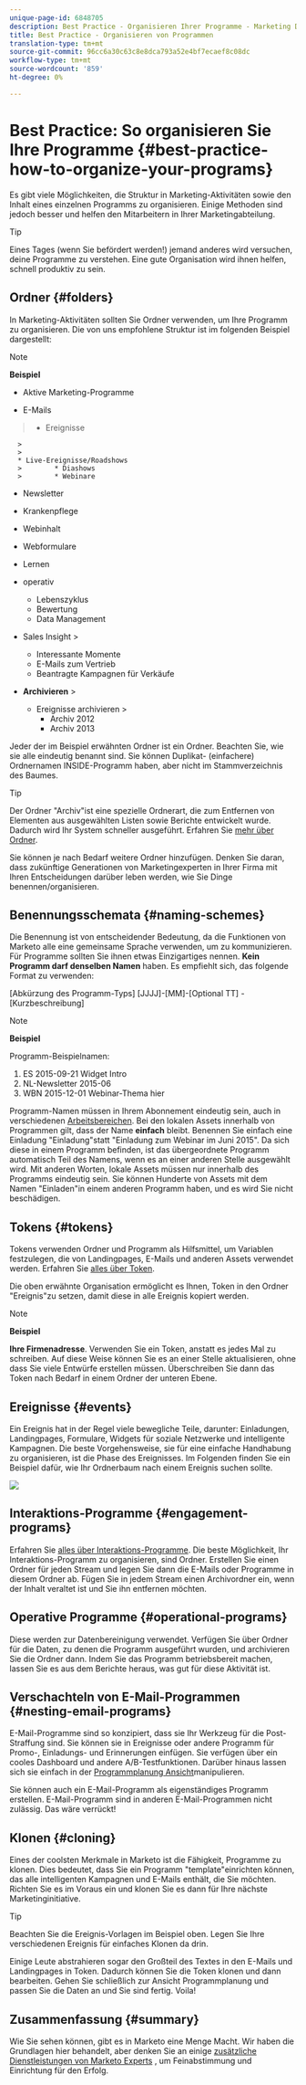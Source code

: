 ```yaml
---
unique-page-id: 6848705
description: Best Practice - Organisieren Ihrer Programme - Marketing Docs - Produktdokumentation
title: Best Practice - Organisieren von Programmen
translation-type: tm+mt
source-git-commit: 96cc6a30c63c8e8dca793a52e4bf7ecaef8c08dc
workflow-type: tm+mt
source-wordcount: '859'
ht-degree: 0%

---
```



# Best Practice: So organisieren Sie Ihre Programme {#best-practice-how-to-organize-your-programs}

Es gibt viele Möglichkeiten, die Struktur in Marketing-Aktivitäten sowie den Inhalt eines einzelnen Programms zu organisieren. Einige Methoden sind jedoch besser und helfen den Mitarbeitern in Ihrer Marketingabteilung.

>[!TIP]
>
>Eines Tages (wenn Sie befördert werden!) jemand anderes wird versuchen, deine Programme zu verstehen. Eine gute Organisation wird ihnen helfen, schnell produktiv zu sein.

## Ordner {#folders}

In Marketing-Aktivitäten sollten Sie Ordner verwenden, um Ihre Programm zu organisieren. Die von uns empfohlene Struktur ist im folgenden Beispiel dargestellt:

>[!NOTE]
>
>**Beispiel**
>
>* Aktive Marketing-Programme
   >
   >    
   * E-Mails
   >    * Ereignisse

      >
      >        
      * Live-Ereignisse/Roadshows
      >        * Diashows
      >        * Webinare
   >
   * Newsletter
   * Krankenpflege
   * Webinhalt
   * Webformulare
* Lernen
* operativ

   * Lebenszyklus
   * Bewertung
   * Data Management
* Sales Insight >
   * Interessante Momente
   * E-Mails zum Vertrieb
   * Beantragte Kampagnen für Verkäufe
* **Archivieren** >
   * Ereignisse archivieren >
      * Archiv 2012
      * Archiv 2013







Jeder der im Beispiel erwähnten Ordner ist ein Ordner. Beachten Sie, wie sie alle eindeutig benannt sind. Sie können Duplikat- (einfachere) Ordnernamen INSIDE-Programm haben, aber nicht im Stammverzeichnis des Baumes.

>[!TIP]
>
>Der Ordner &quot;Archiv&quot;ist eine spezielle Ordnerart, die zum Entfernen von Elementen aus ausgewählten Listen sowie Berichte entwickelt wurde. Dadurch wird Ihr System schneller ausgeführt. Erfahren Sie [mehr über Ordner](../../../../product-docs/core-marketo-concepts/miscellaneous/understanding-folders.md).

Sie können je nach Bedarf weitere Ordner hinzufügen. Denken Sie daran, dass zukünftige Generationen von Marketingexperten in Ihrer Firma mit Ihren Entscheidungen darüber leben werden, wie Sie Dinge benennen/organisieren.

## Benennungsschemata {#naming-schemes}

Die Benennung ist von entscheidender Bedeutung, da die Funktionen von Marketo alle eine gemeinsame Sprache verwenden, um zu kommunizieren. Für Programme sollten Sie ihnen etwas Einzigartiges nennen. **Kein Programm darf denselben Namen** haben. Es empfiehlt sich, das folgende Format zu verwenden:

[Abkürzung des Programm-Typs] [JJJJ]-[MM]-[Optional TT] - [Kurzbeschreibung]

>[!NOTE]
>
>**Beispiel**
>
>Programm-Beispielnamen:
>
>1. ES 2015-09-21 Widget Intro
>1. NL-Newsletter 2015-06
>1. WBN 2015-12-01 Webinar-Thema hier

>



Programm-Namen müssen in Ihrem Abonnement eindeutig sein, auch in verschiedenen [Arbeitsbereichen](../../../../product-docs/administration/workspaces-and-person-partitions/understanding-workspaces-and-person-partitions.md).  Bei den lokalen Assets innerhalb von Programmen gilt, dass der Name **einfach** bleibt. Benennen Sie einfach eine Einladung &quot;Einladung&quot;statt &quot;Einladung zum Webinar im Juni 2015&quot;. Da sich diese in einem Programm befinden, ist das übergeordnete Programm automatisch Teil des Namens, wenn es an einer anderen Stelle ausgewählt wird. Mit anderen Worten, lokale Assets müssen nur innerhalb des Programms eindeutig sein. Sie können Hunderte von Assets mit dem Namen &quot;Einladen&quot;in einem anderen Programm haben, und es wird Sie nicht beschädigen.

## Tokens {#tokens}

Tokens verwenden Ordner und Programm als Hilfsmittel, um Variablen festzulegen, die von Landingpages, E-Mails und anderen Assets verwendet werden. Erfahren Sie [alles über Token](http://docs.marketo.com/display/docs/tokens).

Die oben erwähnte Organisation ermöglicht es Ihnen, Token in den Ordner &quot;Ereignis&quot;zu setzen, damit diese in alle Ereignis kopiert werden.

>[!NOTE]
>
>**Beispiel**
>
>**Ihre Firmenadresse**. Verwenden Sie ein Token, anstatt es jedes Mal zu schreiben. Auf diese Weise können Sie es an einer Stelle aktualisieren, ohne dass Sie viele Entwürfe erstellen müssen. Überschreiben Sie dann das Token nach Bedarf in einem Ordner der unteren Ebene.

## Ereignisse {#events}

Ein Ereignis hat in der Regel viele bewegliche Teile, darunter: Einladungen, Landingpages, Formulare, Widgets für soziale Netzwerke und intelligente Kampagnen. Die beste Vorgehensweise, sie für eine einfache Handhabung zu organisieren, ist die Phase des Ereignisses. Im Folgenden finden Sie ein Beispiel dafür, wie Ihr Ordnerbaum nach einem Ereignis suchen sollte.

![](assets/capture.png)

## Interaktions-Programme {#engagement-programs}

Erfahren Sie [alles über Interaktions-Programme](../../../../product-docs/email-marketing/drip-nurturing/creating-an-engagement-program/understanding-engagement-programs.md). Die beste Möglichkeit, Ihr Interaktions-Programm zu organisieren, sind Ordner. Erstellen Sie einen Ordner für jeden Stream und legen Sie dann die E-Mails oder Programme in diesem Ordner ab. Fügen Sie in jedem Stream einen Archivordner ein, wenn der Inhalt veraltet ist und Sie ihn entfernen möchten.

## Operative Programme {#operational-programs}

Diese werden zur Datenbereinigung verwendet. Verfügen Sie über Ordner für die Daten, zu denen die Programm ausgeführt wurden, und archivieren Sie die Ordner dann. Indem Sie das Programm betriebsbereit machen, lassen Sie es aus dem Berichte heraus, was gut für diese Aktivität ist.

## Verschachteln von E-Mail-Programmen {#nesting-email-programs}

E-Mail-Programme sind so konzipiert, dass sie Ihr Werkzeug für die Post-Straffung sind. Sie können sie in Ereignisse oder andere Programm für Promo-, Einladungs- und Erinnerungen einfügen. Sie verfügen über ein cooles Dashboard und andere A/B-Testfunktionen. Darüber hinaus lassen sich sie einfach in der [Programmplanung Ansicht](http://docs.marketo.com/display/docs/program+schedule+view)manipulieren.

Sie können auch ein E-Mail-Programm als eigenständiges Programm erstellen. E-Mail-Programm sind in anderen E-Mail-Programmen nicht zulässig. Das wäre verrückt!

## Klonen {#cloning}

Eines der coolsten Merkmale in Marketo ist die Fähigkeit, Programme zu klonen. Dies bedeutet, dass Sie ein Programm &quot;template&quot;einrichten können, das alle intelligenten Kampagnen und E-Mails enthält, die Sie möchten. Richten Sie es im Voraus ein und klonen Sie es dann für Ihre nächste Marketinginitiative.

>[!TIP]
>
>Beachten Sie die Ereignis-Vorlagen im Beispiel oben. Legen Sie Ihre verschiedenen Ereignis für einfaches Klonen da drin.

Einige Leute abstrahieren sogar den Großteil des Textes in den E-Mails und Landingpages in Token. Dadurch können Sie die Token klonen und dann bearbeiten. Gehen Sie schließlich zur Ansicht Programmplanung und passen Sie die Daten an und Sie sind fertig. Voila!

## Zusammenfassung {#summary}

Wie Sie sehen können, gibt es in Marketo eine Menge Macht. Wir haben die Grundlagen hier behandelt, aber denken Sie an einige [zusätzliche Dienstleistungen von Marketo Experts](http://www.marketo.com/services/) , um Feinabstimmung und Einrichtung für den Erfolg.
